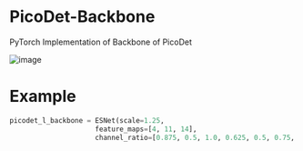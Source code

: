 # PicoDet-Backbone
PyTorch Implementation of Backbone of PicoDet

![image](https://user-images.githubusercontent.com/35001605/144397123-9ceb1316-7ff2-41f7-9294-2822fa8f96fb.png)

# Example


```python
picodet_l_backbone = ESNet(scale=1.25, 
                     feature_maps=[4, 11, 14], 
                     channel_ratio=[0.875, 0.5, 1.0, 0.625, 0.5, 0.75, 0.625, 0.625, 0.5, 0.625, 1.0, 0.625, 0.75])
```
